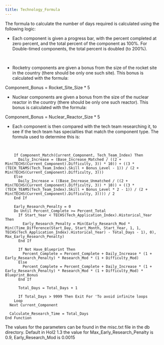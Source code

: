 ```yaml
---
title: Technology_Formula
---
```

The formula to calculate the number of days required is calculated using
the following logic:

-   Each component is given a progress bar, with the percent completed
    at zero percent, and the total percent of the component as 100%. For
    Double-timed components, the total percent is doubled (to 200%).

&nbsp;

-   Rocketry components are given a bonus from the size of the rocket
    site in the country (there should be only one such site). This bonus
    is calculated with the formula:

Component_Bonus = Rocket_Site_Size \* 5

-   Nuclear components are given a bonus from the size of the nuclear
    reactor in the country (there should be only one such reactor). This
    bonus is calculated with the formula:

Component_Bonus = Nuclear_Reactor_Size \* 5

-   Each component is then compared with the tech team researching it,
    to see if the tech team has specialties that match the component
    type. The formula used to determine this is:

&nbsp;

        If Component_Match(Current_Component, Tech_Team_Index) Then
          Daily_Increase = (Base_Increase_Matched / ((2 + Min(TECHS(Current_Component).Difficulty, 3)) * 10)) + ((3 * (TECH_TEAMS(Tech_Team_Index).Skill + Bonus_Level - 1)) / (2 + Min(TECHS(Current_Component).Difficulty, 3)))
        Else
          Daily_Increase = ((Base_Increase_Unmatched / ((2 + Min(TECHS(Current_Component).Difficulty, 3)) * 10)) + ((3 * (TECH_TEAMS(Tech_Team_Index).Skill + Bonus_Level * 2 - 1)) / (2 + Min(TECHS(Current_Component).Difficulty, 3)))) / 2
        End If
            
        Early_Research_Penalty = 0
        Do Until Percent_Complete >= Percent_Total
          If Start_Year < TECHS(Tech_Application_Index).Historical_Year Then
            Early_Research_Penalty = Min(Early_Research_Mod * Min((Time_Difference(Start_Day, Start_Month, Start_Year, 1, 1, TECHS(Tech_Application_Index).Historical_Year) - Total_Days - 1), 0), Max_Early_Research_Penalty)
          End If
          
          If Not Have_Blueprint Then
            Percent_Complete = Percent_Complete + Daily_Increase * (1 + Early_Research_Penalty) * Research_Mod * (1 + Difficulty_Mod)
          Else
            Percent_Complete = Percent_Complete + Daily_Increase * (1 + Early_Research_Penalty) * Research_Mod * (1 + Difficulty_Mod) * Blueprint_Bonus
          End If
          
          Total_Days = Total_Days + 1
          
          If Total_Days > 9999 Then Exit For 'To avoid infinite loops
        Loop    
      Next Current_Component
      
      Calculate_Research_Time = Total_Days
    End Function

The values for the parameters can be found in the misc.txt file in the
db directory. Default in HoI2 1.3 the value for
Max_Early_Research_Penalty is 0.9, Early_Research_Mod is 0.0015
